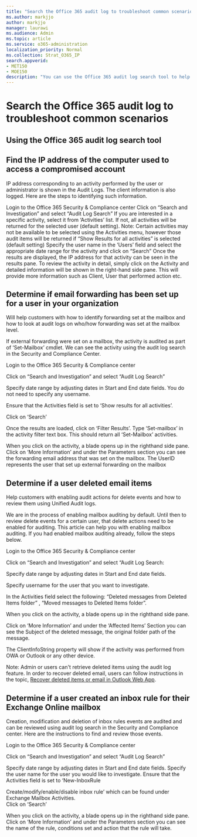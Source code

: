```yaml
---
title: "Search the Office 365 audit log to troubleshoot common scenarios"
ms.author: markjjo
author: markjjo
manager: laurawi
ms.audience: Admin
ms.topic: article
ms.service: o365-administration
localization_priority: Normal
ms.collection: Strat_O365_IP
search.appverid:
- MET150
- MOE150
description: "You can use the Office 365 audit log search tool to help you troubleshoot common issues such as inbox rules that forward email."
---
```


# Search the Office 365 audit log to troubleshoot common scenarios



## Using the Office 365 audit log search tool

## Find the IP address of the computer used to access a compromised account

IP address corresponding to an activity performed by the user or administrator is shown in the Audit Logs. The client information is also logged. Here are the steps to identifying such information.

Login to the Office 365 Security & Compliance center 
Click on “Search and Investigation” and select “Audit Log Search” 
If you are interested in a specific activity, select it from ‘Activities’ list. If not, all activities will be returned for the selected user (default setting). Note: Certain activities may not be available to be selected using the Activities menu, however those audit items will be returned if “Show Results for all activities” is selected (default setting) 
Specify the user name in the ‘Users’ field and select the appropriate date range for the activity and click on “Search” 
Once the results are displayed, the IP address for that activity can be seen in the results pane. 
To review the activity in detail, simply click on the Activity and detailed information will be shown in the right-hand side pane. This will provide more information such as Client, User that performed action etc.

## Determine if email forwarding has been set up for a user in your organization

Will help customers with how to identify forwarding set at the mailbox and how to look at audit logs on who/how forwarding was set at the mailbox level.

If external forwarding were set on a mailbox, the activity is audited as part of ‘Set-Mailbox’ cmdlet. We can see the activity using the audit log search in the Security and Compliance Center.

Login to the Office 365 Security & Compliance center 

Click on “Search and Investigation” and select “Audit Log Search” 

Specify date range by adjusting dates in Start and End date fields. You do not need to specify any username. 

Ensure that the Activities field is set to ‘Show results for all activities’. 
 
Click on ‘Search’ 

Once the results are loaded, click on ‘Filter Results’. Type ‘Set-mailbox’ in the activity filter text box. This should return all ‘Set-Mailbox’ activities.  

When you click on the activity, a blade opens up in the righthand side pane. Click on ‘More Information’ and under the Parameters section you can see the forwarding email address that was set on the mailbox. The UserID represents the user that set up external forwarding on the mailbox

## Determine if a user deleted email items

Help customers with enabling audit actions for delete events and how to review them using Unified Audit logs.

We are in the process of enabling mailbox auditing by default. Until then to review delete events for a certain user, that delete actions need to be enabled for auditing.  This article can help you with enabling mailbox auditing. If you had enabled mailbox auditing already, follow the steps below.

Login to the Office 365 Security & Compliance center 

Click on “Search and Investigation” and select “Audit Log Search: 

Specify date range by adjusting dates in Start and End date fields. 

Specify username for the user that you want to investigate. 

In the Activities field select the following: “Deleted messages from Deleted Items folder” , “Moved messages to Deleted Items folder”. 

When you click on the activity, a blade opens up in the righthand side pane. 

Click on ‘More Information’ and under the ‘Affected Items’ Section you can see the Subject of the deleted message, the original folder path of the message. 

The ClientInfoString property will show if the activity was performed from OWA or Outlook or any other device. 

Note: Admin or users can't retrieve deleted items using the audit log feature. In order to recover deleted email, users can follow instructions in the topic, [Recover deleted items or email in Outlook Web App](https://support.office.com/article/Recover-deleted-items-or-email-in-Outlook-Web-App-C3D8FC15-EEEF-4F1C-81DF-E27964B7EDD4).

## Determine if a user created an inbox rule for their Exchange Online mailbox

Creation, modification and deletion of inbox rules events are audited and can be reviewed using audit log search in the Security and Compliance center. Here are the instructions to find and review those events.

Login to the Office 365 Security & Compliance center 

Click on “Search and Investigation” and select “Audit Log Search” 

Specify date range by adjusting dates in Start and End date fields. Specify the user name for the user you would like to investigate. Ensure that the Activities field is set to ‘New-InboxRule
 
Create/modify/enable/disable inbox rule’ which can be found under Exchange Mailbox Activities.  
Click on ‘Search’ 

When you click on the activity, a blade opens up in the righthand side pane. Click on ‘More Information’ and under the Parameters section you can see the name of the rule, conditions set and action that the rule will take.